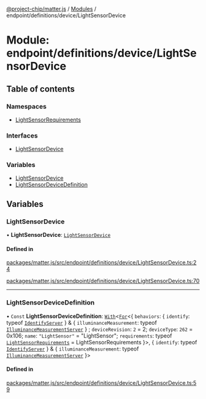 [@project-chip/matter.js](../README.md) / [Modules](../modules.md) / endpoint/definitions/device/LightSensorDevice

# Module: endpoint/definitions/device/LightSensorDevice

## Table of contents

### Namespaces

- [LightSensorRequirements](endpoint_definitions_device_LightSensorDevice.LightSensorRequirements.md)

### Interfaces

- [LightSensorDevice](../interfaces/endpoint_definitions_device_LightSensorDevice.LightSensorDevice.md)

### Variables

- [LightSensorDevice](endpoint_definitions_device_LightSensorDevice.md#lightsensordevice)
- [LightSensorDeviceDefinition](endpoint_definitions_device_LightSensorDevice.md#lightsensordevicedefinition)

## Variables

### LightSensorDevice

• **LightSensorDevice**: [`LightSensorDevice`](../interfaces/endpoint_definitions_device_LightSensorDevice.LightSensorDevice.md)

#### Defined in

[packages/matter.js/src/endpoint/definitions/device/LightSensorDevice.ts:24](https://github.com/project-chip/matter.js/blob/904d0c9b952b91f28a21803759c5e5c66ee4d272/packages/matter.js/src/endpoint/definitions/device/LightSensorDevice.ts#L24)

[packages/matter.js/src/endpoint/definitions/device/LightSensorDevice.ts:70](https://github.com/project-chip/matter.js/blob/904d0c9b952b91f28a21803759c5e5c66ee4d272/packages/matter.js/src/endpoint/definitions/device/LightSensorDevice.ts#L70)

___

### LightSensorDeviceDefinition

• `Const` **LightSensorDeviceDefinition**: [`With`](node_export._internal_.md#with)\<[`For`](behavior_cluster_export._internal_.EndpointType.md#for)\<\{ `behaviors`: \{ `identify`: typeof [`IdentifyServer`](behavior_definitions_identify_export.IdentifyServer.md)  } & \{ `illuminanceMeasurement`: typeof [`IlluminanceMeasurementServer`](../classes/behavior_definitions_illuminance_measurement_export.IlluminanceMeasurementServer.md)  } ; `deviceRevision`: ``2`` = 2; `deviceType`: ``262`` = 0x106; `name`: ``"LightSensor"`` = "LightSensor"; `requirements`: typeof [`LightSensorRequirements`](endpoint_definitions_device_LightSensorDevice.LightSensorRequirements.md) = LightSensorRequirements }\>, \{ `identify`: typeof [`IdentifyServer`](behavior_definitions_identify_export.IdentifyServer.md)  } & \{ `illuminanceMeasurement`: typeof [`IlluminanceMeasurementServer`](../classes/behavior_definitions_illuminance_measurement_export.IlluminanceMeasurementServer.md)  }\>

#### Defined in

[packages/matter.js/src/endpoint/definitions/device/LightSensorDevice.ts:59](https://github.com/project-chip/matter.js/blob/904d0c9b952b91f28a21803759c5e5c66ee4d272/packages/matter.js/src/endpoint/definitions/device/LightSensorDevice.ts#L59)
